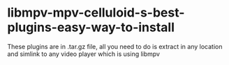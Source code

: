 # libmpv-mpv-celluloid-s-best-plugins-easy-way-to-install
These plugins are in .tar.gz file, all you need to do is extract in any location and simlink to any video player which is using libmpv
